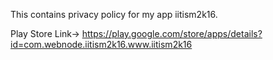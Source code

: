 This contains privacy policy for my app iitism2k16.

Play Store Link-> https://play.google.com/store/apps/details?id=com.webnode.iitism2k16.www.iitism2k16
